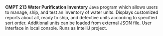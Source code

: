 **CMPT 213 Water Purification Inventory** 
Java program which allows users to manage, ship, and test an inventory of water units.
Displays customized reports about all, ready to ship, and defective units according to specified sort order. 
Additional units can be loaded from external JSON file. 
User Interface in local console. 
Runs as IntelliJ project.
